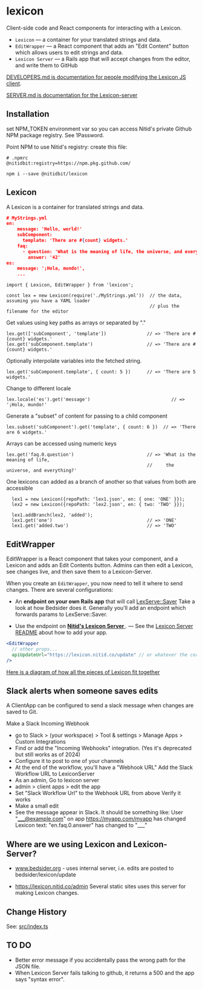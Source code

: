 lexicon
=======

Client-side code and React components for interacting with a Lexicon.

- `Lexicon` — a container for your translated strings and data.
- `EditWrapper` — a React component that adds an "Edit Content" button which allows users to edit strings and data.
- `Lexicon Server` — a Rails app that will accept changes from the editor, and write them to GitHub

[DEVELOPERS.md is documentation for people modifying the Lexicon JS client](DEVELOPERS.md).

[SERVER.md is documentation for the Lexicon-server](SERVER.md)

Installation
------------
set NPM_TOKEN environment var so you can access Nitid's private Github NPM package registry. See 1Password.

Point NPM to use Nitid's registry: create this file:
```
# .npmrc
@nitidbit:registry=https://npm.pkg.github.com/
```

    npm i --save @nitidbit/lexicon

Lexicon
-------
A Lexicon is a container for translated strings and data.

```json
# MyStrings.yml
en:
    message: 'Hello, world!'
    subComponent:
      template: 'There are #{count} widgets.'
    faq:
      - question: 'What is the meaning of life, the universe, and everything?'
        answer: '42'
es:
    message: '¡Hola, mundo!',
    ...
```
    import { Lexicon, EditWrapper } from 'lexicon';

    const lex = new Lexicon(require('./MyStrings.yml'))  // the data, assuming you have a YAML loader
                                                         // plus the filename for the editor

Get values using key paths as arrays or separated by "."

    lex.get(['subComponent', 'template'])               // => 'There are #{count} widgets.'
    lex.get('subComponent.template')                    // => 'There are #{count} widgets.'

Optionally interpolate variables into the fetched string.

    lex.get('subComponent.template', { count: 5 })      // => 'There are 5 widgets.'

Change to different locale

    lex.locale('es').get('message')                              // => '¡Hola, mundo!'

Generate a "subset" of content for passing to a child component

    lex.subset('subComponent').get('template', { count: 6 })  // => 'There are 6 widgets.'

Arrays can be accessed using numeric keys

    lex.get('faq.0.question')                           // => 'What is the meaning of life,
                                                        //     the universe, and everything?'

One lexicons can added as a branch of another so that values from both are accessible

      lex1 = new Lexicon({repoPath: 'lex1.json', en: { one: 'ONE' }});
      lex2 = new Lexicon({repoPath: 'lex2.json', en: { two: 'TWO' }});

      lex1.addBranch(lex2, 'added');
      lex1.get('one')                                   // => 'ONE'
      lex1.get('added.two')                             // => 'TWO'


EditWrapper
-----------
EditWrapper is a React component that takes your component, and a Lexicon and adds an Edit Contents button. Admins can then edit a Lexicon, see changes live, and then save them to a Lexicon-Server.

When you create an `EditWrapper`, you now need to tell it where to send changes. There are several configurations:

- An **endpoint on your own Rails app** that will call [LexServe::Saver](https://github.com/nitidbit/lexicon/blob/main/SERVER.md) Take a look at how Bedsider does it. Generally you'll add an endpoint which forwards params to LexServe::Saver.

- Use the endpoint on **[ Nitid's Lexicon Server ](https://lexicon.nitid.co/)**.  — See the [Lexicon Server README](https://github.com/nitidbit/lexicon/blob/main/SERVER.md) about how to add your app.

```jsx
<EditWrapper
  // other props...
  apiUpdateUrl="https://lexicon.nitid.co/update" // or whatever the correct URL is
/>
```

[Here is a diagram of how all the pieces of Lexicon fit together](LexiconComponents.png)


Slack alerts when someone saves edits
-------------------------------------
A ClientApp can be configured to send a slack message when changes are saved to Git.

Make a Slack Incoming Webhook
  - go to Slack > (your workspace) > Tool & settings > Manage Apps > Custom Integrations
  - Find or add the "Incoming Webhooks" integration. (Yes it's deprecated but still works as of 2024)
  - Configure it to post to one of your channels
  - At the end of the workflow, you'll have a "Webhook URL"
Add the Slack Workflow URL to LexiconServer
  - As an admin, Go to lexicon server
  - admin > client apps > edit the app
  - Set "Slack Workflow Url" to the Webhook URL from above
Verify it works
  - Make a small edit
  - See the message appear in Slack. It should be something like:
    User "___@example.com" on app https://myapp.com/myapp has changed Lexicon text:
      "en.faq.0.answer" has changed to "___"


Where are we using Lexicon and Lexicon-Server?
----------------------------------------------

- www.bedsider.org - uses internal server, i.e. edits are posted to bedsider/lexicon/update

- https://lexicon.nitid.co/admin
    Several static sites uses this server for making Lexicon changes.


Change History
--------------
See: [src/index.ts](src/index.ts)


TO DO
-----
- Better error message if you accidentally pass the wrong path for the JSON file.
- When Lexicon Server fails talking to github, it returns a 500 and the app says "syntax error".

